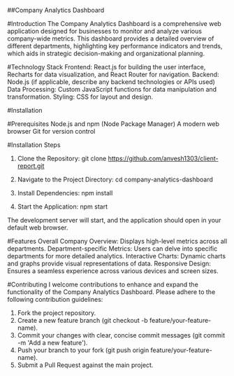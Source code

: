 ##Company Analytics Dashboard

#Introduction
The Company Analytics Dashboard is a comprehensive web application designed for businesses to monitor and analyze various company-wide metrics. This dashboard provides a detailed overview of different departments, highlighting key performance indicators and trends, which aids in strategic decision-making and organizational planning.

#Technology Stack
Frontend: React.js for building the user interface, Recharts for data visualization, and React Router for navigation.
Backend: Node.js (if applicable, describe any backend technologies or APIs used)
Data Processing: Custom JavaScript functions for data manipulation and transformation.
Styling: CSS for layout and design.

#Installation

#Prerequisites
Node.js and npm (Node Package Manager)
A modern web browser
Git for version control

#Installation Steps
1. Clone the Repository:
git clone https://github.com/anvesh1303/client-report.git

2. Navigate to the Project Directory:
cd company-analytics-dashboard

3. Install Dependencies:
npm install

4. Start the Application:
npm start

The development server will start, and the application should open in your default web browser.

#Features
Overall Company Overview: Displays high-level metrics across all departments.
Department-specific Metrics: Users can delve into specific departments for more detailed analytics.
Interactive Charts: Dynamic charts and graphs provide visual representations of data.
Responsive Design: Ensures a seamless experience across various devices and screen sizes.

#Contributing
I welcome contributions to enhance and expand the functionality of the Company Analytics Dashboard. Please adhere to the following contribution guidelines:

1. Fork the project repository.
2. Create a new feature branch (git checkout -b feature/your-feature-name).
3. Commit your changes with clear, concise commit messages (git commit -m 'Add a new feature').
4. Push your branch to your fork (git push origin feature/your-feature-name).
5. Submit a Pull Request against the main project.
